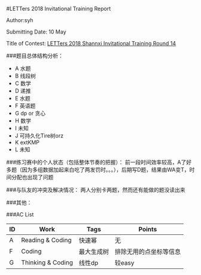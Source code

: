#LETTers 2018 Invitational Training Report

Author:syh

Submitting Date: 10 May

Title of Contest: [LETTers 2018 Shannxi Invitational Training Round 14](https://vjudge.net/contest/228287)

###题目总体结构分析：
 - A 水题
 - B 线段树
 - C 数学
 - D 递推
 - E 水题
 - F 英语题
 - G dp or 贪心
 - H 数学
 - I 未知
 - J 可持久化Tire树orz
 - K extKMP
 - L 未知

###练习赛中的个人状态（包括整体节奏的把握）：
前一段时间效率较高，A了好多题（因为多组数据加起来白吃了两发罚时。。。），后期写D题，结果由WA变T，时间分配也出现了问题

###与队友的冲突及解决情况：
两人分别卡两题，然而还有能做的题没读出来

###其他：

###AC List

|ID|Work|Tags|Points|
|-|-|-|-|
|A|Reading & Coding|快速幂|无|
|F|Coding|最大生成树|排除无用的点坐标等信息|
|G|Thinking & Coding|线性dp|较easy|
